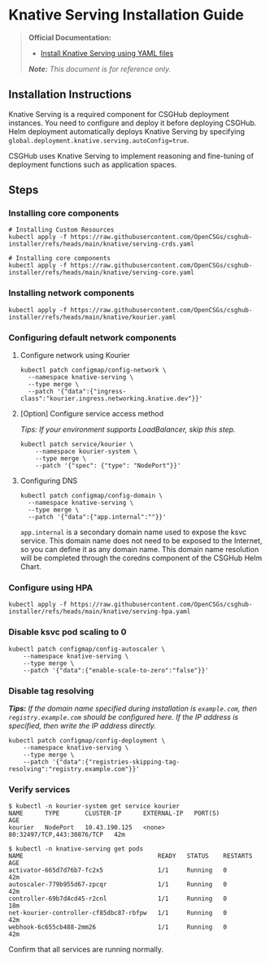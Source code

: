 # Knative Serving Installation Guide

> **Official Documentation:**
>
> - [Install Knative Serving using YAML files](https://knative.dev/docs/install/yaml-install/serving/install-serving-with-yaml/#install-a-networking-layer)
>
> _**Note:** This document is for reference only._

## Installation Instructions

Knative Serving is a required component for CSGHub deployment instances. You need to configure and deploy it before deploying CSGHub. Helm deployment automatically deploys Knative Serving by specifying `global.deployment.knative.serving.autoConfig=true`.

CSGHub uses Knative Serving to implement reasoning and fine-tuning of deployment functions such as application spaces.

## Steps

### Installing core components

```shell
# Installing Custom Resources
kubectl apply -f https://raw.githubusercontent.com/OpenCSGs/csghub-installer/refs/heads/main/knative/serving-crds.yaml
    
# Installing core components
kubectl apply -f https://raw.githubusercontent.com/OpenCSGs/csghub-installer/refs/heads/main/knative/serving-core.yaml
```

### Installing network components

```shell
kubectl apply -f https://raw.githubusercontent.com/OpenCSGs/csghub-installer/refs/heads/main/knative/kourier.yaml
```

### Configuring default network components

1. Configure network using Kourier

    ```shell
    kubectl patch configmap/config-network \
      --namespace knative-serving \
      --type merge \
      --patch '{"data":{"ingress-class":"kourier.ingress.networking.knative.dev"}}'
    ```

2. [Option] Configure service access method

    *Tips: If your environment supports LoadBalancer, skip this step.*

    ```shell
    kubectl patch service/kourier \
        --namespace kourier-system \
        --type merge \
        --patch '{"spec": {"type": "NodePort"}}'
    ```

3. Configuring DNS

    ```shell
    kubectl patch configmap/config-domain \
      --namespace knative-serving \
      --type merge \
      --patch '{"data":{"app.internal":""}}' 
    ```

    `app.internal` is a secondary domain name used to expose the ksvc service. This domain name does not need to be exposed to the Internet, so you can define it as any domain name. This domain name resolution will be completed through the coredns component of the CSGHub Helm Chart.

### Configure using HPA

```shell
kubectl apply -f https://raw.githubusercontent.com/OpenCSGs/csghub-installer/refs/heads/main/knative/serving-hpa.yaml
```

### Disable ksvc pod scaling to 0

```shell
kubectl patch configmap/config-autoscaler \
    --namespace knative-serving \
    --type merge \
    --patch '{"data":{"enable-scale-to-zero":"false"}}'
```

### Disable tag resolving

_**Tips:** If the domain name specified during installation is `example.com`, then `registry.example.com` should be configured here. If the IP address is specified, then write the IP address directly._

```shell
kubectl patch configmap/config-deployment \
    --namespace knative-serving \
    --type merge \
    --patch '{"data":{"registries-skipping-tag-resolving":"registry.example.com"}}'
```

### Verify services

```shell
$ kubectl -n kourier-system get service kourier
NAME      TYPE       CLUSTER-IP      EXTERNAL-IP   PORT(S)                      AGE
kourier   NodePort   10.43.190.125   <none>        80:32497/TCP,443:30876/TCP   42m
    
$ kubectl -n knative-serving get pods
NAME                                     READY   STATUS    RESTARTS   AGE
activator-665d7d76b7-fc2x5               1/1     Running   0          42m
autoscaler-779b955d67-zpcqr              1/1     Running   0          42m
controller-69b7d4cd45-r2cnl              1/1     Running   0          18m
net-kourier-controller-cf85dbc87-rbfpw   1/1     Running   0          42m
webhook-6c655cb488-2mm26                 1/1     Running   0          42m
```

Confirm that all services are running normally.